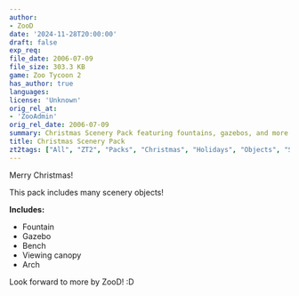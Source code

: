 ```yaml
---
author:
- ZooD
date: '2024-11-28T20:00:00'
draft: false
exp_req:
file_date: 2006-07-09
file_size: 303.3 KB
game: Zoo Tycoon 2
has_author: true
languages:
license: 'Unknown'
orig_rel_at:
- 'ZooAdmin'
orig_rel_date: 2006-07-09
summary: Christmas Scenery Pack featuring fountains, gazebos, and more.
title: Christmas Scenery Pack
zt2tags: ["All", "ZT2", "Packs", "Christmas", "Holidays", "Objects", "Scenery", "Theme Packs", "Zootilities", "Benches", "Fountains", "Gazebos", "Canopies", "Arches"]
---
```

Merry Christmas!  

This pack includes many scenery objects!  

**Includes:**  
- Fountain  
- Gazebo  
- Bench  
- Viewing canopy  
- Arch  

Look forward to more by ZooD! :D
